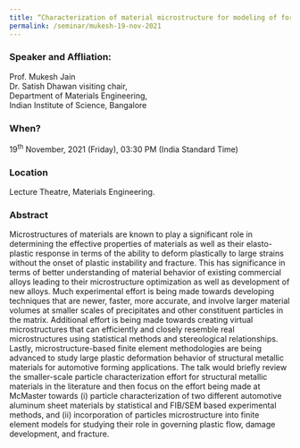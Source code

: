 ```yaml
---
title: “Characterization of material microstructure for modeling of formability and fracture of automotive aluminum sheet (19/11/21)"
permalink: /seminar/mukesh-19-nov-2021
---
```

### Speaker and Affliation:
Prof. Mukesh Jain<br>
Dr. Satish Dhawan visiting chair, <br>
Department of Materials Engineering,<br>
Indian Institute of Science, Bangalore<br>
 
### When?
19<sup>th</sup> November, 2021 (Friday), 03:30 PM (India Standard Time)

### Location
Lecture Theatre, Materials Engineering.

### Abstract
Microstructures of materials are known to play a significant role in determining the effective properties of materials as well as their elasto-plastic response in terms of the ability to deform plastically to large strains without the onset of plastic instability and fracture. This has significance in terms of better understanding of material behavior of existing commercial alloys leading to their microstructure optimization as well as development of new alloys. Much experimental effort is being made towards developing techniques that are newer, faster, more accurate, and involve larger material volumes at smaller scales of precipitates and other constituent particles in the matrix. Additional effort is being made towards creating virtual microstructures that can efficiently and closely resemble real microstructures using statistical methods and stereological relationships. Lastly, microstructure-based finite element methodologies are being advanced to study large plastic deformation behavior of structural metallic materials for automotive forming applications. The talk would briefly review the smaller-scale particle characterization effort for structural metallic materials in the literature and then focus on the effort being made at McMaster towards (i) particle characterization of two different automotive aluminum sheet materials by statistical and FIB/SEM based experimental methods, and (ii) incorporation of particles microstructure into finite element models for studying their role in governing plastic flow, damage development, and fracture. <br>

  
